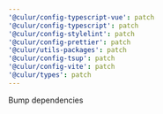 ```yaml
---
'@culur/config-typescript-vue': patch
'@culur/config-typescript': patch
'@culur/config-stylelint': patch
'@culur/config-prettier': patch
'@culur/utils-packages': patch
'@culur/config-tsup': patch
'@culur/config-vite': patch
'@culur/types': patch
---
```


Bump dependencies
